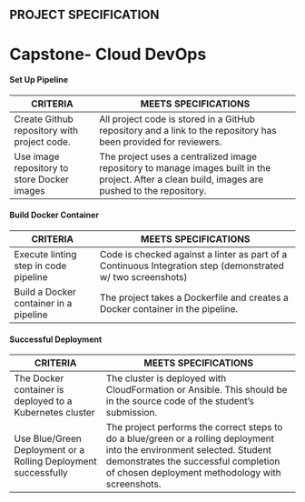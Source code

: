## PROJECT SPECIFICATION
# Capstone- Cloud DevOps

#### Set Up Pipeline

|CRITERIA|MEETS SPECIFICATIONS|
|---|---|
| Create Github repository with project code.|All project code is stored in a GitHub repository and a link to the repository has been provided for reviewers.
|Use image repository to store Docker images|The project uses a centralized image repository to manage images built in the project. After a clean build, images are pushed to the repository.|

#### Build Docker Container

|CRITERIA|MEETS SPECIFICATIONS|
|---|---|
|Execute linting step in code pipeline|Code is checked against a linter as part of a Continuous Integration step (demonstrated w/ two screenshots)|
|Build a Docker container in a pipeline|The project takes a Dockerfile and creates a Docker container in the pipeline.|

#### Successful Deployment

|CRITERIA|MEETS SPECIFICATIONS|
|---|---|
|The Docker container is deployed to a Kubernetes cluster|The cluster is deployed with CloudFormation or Ansible. This should be in the source code of the student’s submission.|
|Use Blue/Green Deployment or a Rolling Deployment successfully|The project performs the correct steps to do a blue/green or a rolling deployment into the environment selected. Student demonstrates the successful completion of chosen deployment methodology with screenshots.|